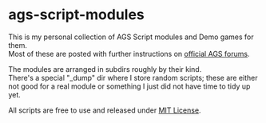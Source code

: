 # ags-script-modules

This is my personal collection of AGS Script modules and Demo games for them.<br>
Most of these are posted with further instructions on [official AGS forums](https://www.adventuregamestudio.co.uk/forums/index.php?board=10.0).

The modules are arranged in subdirs roughly by their kind.<br>
There's a special "_dump" dir where I store random scripts; these are either not good for a real module or something I just did not have time to tidy up yet.

All scripts are free to use and released under [MIT License](LICENSE.md).
